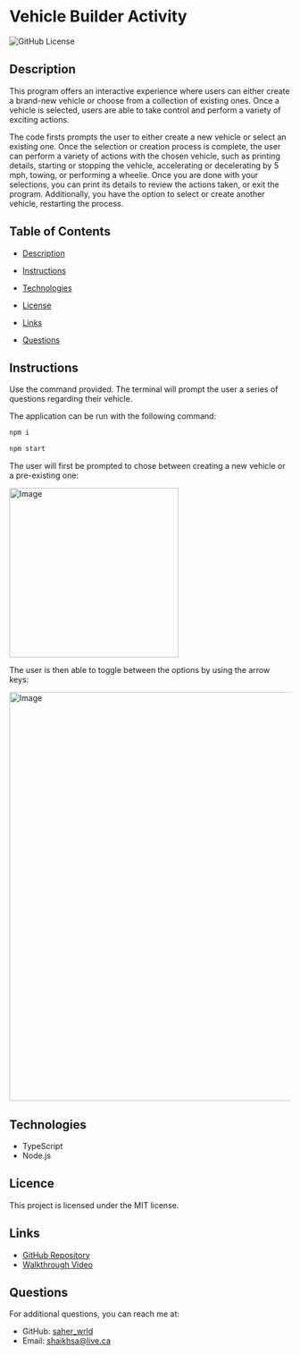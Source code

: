 # Vehicle Builder Activity 
![GitHub License](https://img.shields.io/badge/License-MIT-blue.svg)


## Description

This program offers an interactive experience where users can either create a brand-new vehicle or choose from a collection of existing ones. Once a vehicle is selected, users are able to take control and perform a variety of exciting actions.

The code firsts prompts the user to either create a new vehicle or select an existing one. Once the selection or creation process is complete, the user can perform a variety of actions with the chosen vehicle, such as printing details, starting or stopping the vehicle, accelerating or decelerating by 5 mph, towing, or performing a wheelie. Once you are done with your selections, you can print its details to review the actions taken, or exit the program. Additionally, you have the option to select or create another vehicle, restarting the process.


## Table of Contents

* [Description](#description)

* [Instructions](#instructions)

* [Technologies](#technologies)

* [License](#license)

* [Links](#links)

* [Questions](#questions)


## Instructions

Use the command provided. The terminal will prompt the user a series of questions regarding their vehicle. 

The application can be run with the following command:

```bash
npm i
```

```bash
npm start
```

The user will first be prompted to chose between creating a new vehicle or a pre-existing one: 

<img width="303" alt="Image" src="https://github.com/user-attachments/assets/fb222a2b-6cf0-4416-b0ba-2d64f1182bef" />

The user is then able to toggle between the options by using the arrow keys:

<img width="731" alt="Image" src="https://github.com/user-attachments/assets/7d92a541-f5b6-4ad9-87ff-eeeeb2ff8398" />


## Technologies
* TypeScript
* Node.js


## Licence 

This project is licensed under the MIT license.


## Links

* [GitHub Repository](https://github.com/saher-wrld/Vehicle_Builder)
* [Walkthrough Video](https://drive.google.com/file/d/1rPnaIHwKifQspeITYdYsAk9u-UNci4Uy/preview)


## Questions

For additional questions, you can reach me at:
- GitHub: [saher_wrld](https://github.com/saher_wrld)
- Email: [shaikhsa@live.ca](mailto:shaikhsa@live.ca)

